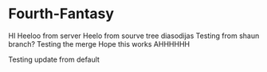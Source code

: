 # Fourth-Fantasy
HI
Heeloo from server
Heelo from sourve tree
diasodijas
Testing from shaun branch?
Testing the merge 
Hope this works
AHHHHHH

Testing update from default